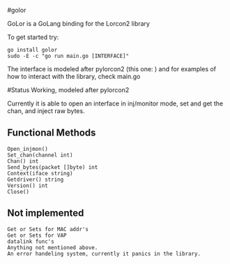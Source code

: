 #golor

GoLor is a GoLang binding for the Lorcon2 library

To get started try:

	go install golor
	sudo -E -c "go run main.go [INTERFACE]"


The interface is modeled after pylorcon2 (this one: ) and for examples of how to interact with the library, check main.go

#Status
Working, modeled after pylorcon2

Currently it is able to open an interface in inj/monitor mode, set and get the chan, and inject raw bytes. 

## Functional Methods

	Open_injmon()
	Set_chan(channel int)
	Chan() int
	Send_bytes(packet []byte) int
	Context(iface string)
	Getdriver() string
	Version() int
	Close()

## Not implemented
	
	Get or Sets for MAC addr's
	Get or Sets for VAP
	datalink func's
	Anything not mentioned above.
	An error handeling system, currently it panics in the library.